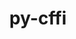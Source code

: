 ---
title: "py-cffi"
layout: cache
categories: [package, develop-2025-01-26]
meta: {"versions": ["1.15.1", "1.17.1"], "compilers": ["gcc@=11.1.0", "gcc@=11.4.0", "gcc@=13.2.0", "gcc@=7.3.1", "gcc@=7.5.0", "gcc@=9.4.0", "oneapi@=2024.2.1"], "oss": ["amzn2", "ubuntu18.04", "ubuntu20.04", "ubuntu22.04", "ubuntu24.04"], "platforms": ["linux"], "targets": ["aarch64", "neoverse_v2", "ppc64le", "x86_64_v3"], "stacks": ["aws-isc", "aws-isc-aarch64", "bootstrap-x86_64-linux-gnu", "data-vis-sdk", "e4s", "e4s-neoverse-v2", "e4s-oneapi", "e4s-power", "ml-linux-aarch64-cpu", "ml-linux-aarch64-cuda", "ml-linux-x86_64-cpu", "ml-linux-x86_64-cuda", "radiuss", "root"], "num_specs": 28, "num_specs_by_stack": {"root": 28, "aws-isc-aarch64": 1, "aws-isc": 1, "radiuss": 1, "e4s-power": 3, "data-vis-sdk": 1, "e4s-neoverse-v2": 3, "e4s": 4, "e4s-oneapi": 5, "ml-linux-aarch64-cuda": 1, "ml-linux-aarch64-cpu": 1, "bootstrap-x86_64-linux-gnu": 8, "ml-linux-x86_64-cuda": 1, "ml-linux-x86_64-cpu": 1}}
spec_details: [{"hash": "mje6qkbmz26oyrnov5va3kfppc6752a2", "compiler": "gcc@=7.3.1", "versions": ["1.17.1"], "os": "amzn2", "platform": "linux", "target": "aarch64", "variants": ["build_system=python_pip"], "stacks": ["root", "aws-isc-aarch64"], "size": "-", "tarball": "https://binaries.spack.io/develop-2025-01-26/build_cache/linux-amzn2-aarch64/gcc-7.3.1/py-cffi-1.17.1/linux-amzn2-aarch64-gcc-7.3.1-py-cffi-1.17.1-mje6qkbmz26oyrnov5va3kfppc6752a2.spack"}, {"hash": "4cgy6du4iacj3mbkeorby2ksy5kufik6", "compiler": "gcc@=7.3.1", "versions": ["1.17.1"], "os": "amzn2", "platform": "linux", "target": "x86_64_v3", "variants": ["build_system=python_pip"], "stacks": ["aws-isc", "root"], "size": "-", "tarball": "https://binaries.spack.io/develop-2025-01-26/build_cache/linux-amzn2-x86_64_v3/gcc-7.3.1/py-cffi-1.17.1/linux-amzn2-x86_64_v3-gcc-7.3.1-py-cffi-1.17.1-4cgy6du4iacj3mbkeorby2ksy5kufik6.spack"}, {"hash": "phcpdh6w43g4i4kr6bidesqvo5fltt37", "compiler": "gcc@=7.5.0", "versions": ["1.17.1"], "os": "ubuntu18.04", "platform": "linux", "target": "x86_64_v3", "variants": ["build_system=python_pip"], "stacks": ["radiuss", "root"], "size": "-", "tarball": "https://binaries.spack.io/develop-2025-01-26/build_cache/linux-ubuntu18.04-x86_64_v3/gcc-7.5.0/py-cffi-1.17.1/linux-ubuntu18.04-x86_64_v3-gcc-7.5.0-py-cffi-1.17.1-phcpdh6w43g4i4kr6bidesqvo5fltt37.spack"}, {"hash": "zg4qmkgu5odnrx4grar7dycihj77xpjk", "compiler": "gcc@=9.4.0", "versions": ["1.17.1"], "os": "ubuntu20.04", "platform": "linux", "target": "ppc64le", "variants": ["build_system=python_pip"], "stacks": ["e4s-power", "root"], "size": "-", "tarball": "https://binaries.spack.io/develop-2025-01-26/build_cache/linux-ubuntu20.04-ppc64le/gcc-9.4.0/py-cffi-1.17.1/linux-ubuntu20.04-ppc64le-gcc-9.4.0-py-cffi-1.17.1-zg4qmkgu5odnrx4grar7dycihj77xpjk.spack"}, {"hash": "nexlocunp3swrumarzaxs3jza3vdfojq", "compiler": "gcc@=9.4.0", "versions": ["1.17.1"], "os": "ubuntu20.04", "platform": "linux", "target": "ppc64le", "variants": ["build_system=python_pip"], "stacks": ["e4s-power", "root"], "size": "-", "tarball": "https://binaries.spack.io/develop-2025-01-26/build_cache/linux-ubuntu20.04-ppc64le/gcc-9.4.0/py-cffi-1.17.1/linux-ubuntu20.04-ppc64le-gcc-9.4.0-py-cffi-1.17.1-nexlocunp3swrumarzaxs3jza3vdfojq.spack"}, {"hash": "u5m5jqpopqkh66pbtecvcpomtcjcf66c", "compiler": "gcc@=9.4.0", "versions": ["1.17.1"], "os": "ubuntu20.04", "platform": "linux", "target": "ppc64le", "variants": ["build_system=python_pip"], "stacks": ["e4s-power", "root"], "size": "-", "tarball": "https://binaries.spack.io/develop-2025-01-26/build_cache/linux-ubuntu20.04-ppc64le/gcc-9.4.0/py-cffi-1.17.1/linux-ubuntu20.04-ppc64le-gcc-9.4.0-py-cffi-1.17.1-u5m5jqpopqkh66pbtecvcpomtcjcf66c.spack"}, {"hash": "cbqho3yin5uq5svz7mavnkj7rgimxgmi", "compiler": "gcc@=11.1.0", "versions": ["1.17.1"], "os": "ubuntu20.04", "platform": "linux", "target": "x86_64_v3", "variants": ["build_system=python_pip"], "stacks": ["data-vis-sdk", "root"], "size": "-", "tarball": "https://binaries.spack.io/develop-2025-01-26/build_cache/linux-ubuntu20.04-x86_64_v3/gcc-11.1.0/py-cffi-1.17.1/linux-ubuntu20.04-x86_64_v3-gcc-11.1.0-py-cffi-1.17.1-cbqho3yin5uq5svz7mavnkj7rgimxgmi.spack"}, {"hash": "wap5z7jppa3wtvyg7emyne6l3wffet5z", "compiler": "gcc@=11.4.0", "versions": ["1.17.1"], "os": "ubuntu22.04", "platform": "linux", "target": "neoverse_v2", "variants": ["build_system=python_pip"], "stacks": ["e4s-neoverse-v2", "root"], "size": "-", "tarball": "https://binaries.spack.io/develop-2025-01-26/build_cache/linux-ubuntu22.04-neoverse_v2/gcc-11.4.0/py-cffi-1.17.1/linux-ubuntu22.04-neoverse_v2-gcc-11.4.0-py-cffi-1.17.1-wap5z7jppa3wtvyg7emyne6l3wffet5z.spack"}, {"hash": "lmlhff3a6ybmb4exvvvwrrbmloutbe5x", "compiler": "gcc@=11.4.0", "versions": ["1.17.1"], "os": "ubuntu22.04", "platform": "linux", "target": "neoverse_v2", "variants": ["build_system=python_pip"], "stacks": ["e4s-neoverse-v2", "root"], "size": "-", "tarball": "https://binaries.spack.io/develop-2025-01-26/build_cache/linux-ubuntu22.04-neoverse_v2/gcc-11.4.0/py-cffi-1.17.1/linux-ubuntu22.04-neoverse_v2-gcc-11.4.0-py-cffi-1.17.1-lmlhff3a6ybmb4exvvvwrrbmloutbe5x.spack"}, {"hash": "fo52poqrlvdgwqs2rlxjoqogm3q6rdw2", "compiler": "gcc@=11.4.0", "versions": ["1.17.1"], "os": "ubuntu22.04", "platform": "linux", "target": "neoverse_v2", "variants": ["build_system=python_pip"], "stacks": ["e4s-neoverse-v2", "root"], "size": "-", "tarball": "https://binaries.spack.io/develop-2025-01-26/build_cache/linux-ubuntu22.04-neoverse_v2/gcc-11.4.0/py-cffi-1.17.1/linux-ubuntu22.04-neoverse_v2-gcc-11.4.0-py-cffi-1.17.1-fo52poqrlvdgwqs2rlxjoqogm3q6rdw2.spack"}, {"hash": "xqnme2cvscwc5loupyvit7xllzeimria", "compiler": "gcc@=11.4.0", "versions": ["1.17.1"], "os": "ubuntu22.04", "platform": "linux", "target": "x86_64_v3", "variants": ["build_system=python_pip"], "stacks": ["e4s", "root"], "size": "-", "tarball": "https://binaries.spack.io/develop-2025-01-26/build_cache/linux-ubuntu22.04-x86_64_v3/gcc-11.4.0/py-cffi-1.17.1/linux-ubuntu22.04-x86_64_v3-gcc-11.4.0-py-cffi-1.17.1-xqnme2cvscwc5loupyvit7xllzeimria.spack"}, {"hash": "lj56fzpkh5c3upr33bvbcklf7f4pngi3", "compiler": "gcc@=11.4.0", "versions": ["1.17.1"], "os": "ubuntu22.04", "platform": "linux", "target": "x86_64_v3", "variants": ["build_system=python_pip"], "stacks": ["e4s", "root"], "size": "-", "tarball": "https://binaries.spack.io/develop-2025-01-26/build_cache/linux-ubuntu22.04-x86_64_v3/gcc-11.4.0/py-cffi-1.17.1/linux-ubuntu22.04-x86_64_v3-gcc-11.4.0-py-cffi-1.17.1-lj56fzpkh5c3upr33bvbcklf7f4pngi3.spack"}, {"hash": "krqevnnmyazmrp5sjl4dmc64h6rrszhv", "compiler": "gcc@=11.4.0", "versions": ["1.17.1"], "os": "ubuntu22.04", "platform": "linux", "target": "x86_64_v3", "variants": ["build_system=python_pip"], "stacks": ["e4s", "root"], "size": "-", "tarball": "https://binaries.spack.io/develop-2025-01-26/build_cache/linux-ubuntu22.04-x86_64_v3/gcc-11.4.0/py-cffi-1.17.1/linux-ubuntu22.04-x86_64_v3-gcc-11.4.0-py-cffi-1.17.1-krqevnnmyazmrp5sjl4dmc64h6rrszhv.spack"}, {"hash": "b3fz6424szybuf5sd4iujc4jtzzah7cf", "compiler": "gcc@=11.4.0", "versions": ["1.17.1"], "os": "ubuntu22.04", "platform": "linux", "target": "x86_64_v3", "variants": ["build_system=python_pip"], "stacks": ["e4s", "root"], "size": "-", "tarball": "https://binaries.spack.io/develop-2025-01-26/build_cache/linux-ubuntu22.04-x86_64_v3/gcc-11.4.0/py-cffi-1.17.1/linux-ubuntu22.04-x86_64_v3-gcc-11.4.0-py-cffi-1.17.1-b3fz6424szybuf5sd4iujc4jtzzah7cf.spack"}, {"hash": "w6qyznia7sh4pfkbkx4o4csjjffgjqzm", "compiler": "oneapi@=2024.2.1", "versions": ["1.17.1"], "os": "ubuntu22.04", "platform": "linux", "target": "x86_64_v3", "variants": ["build_system=python_pip"], "stacks": ["root", "e4s-oneapi"], "size": "-", "tarball": "https://binaries.spack.io/develop-2025-01-26/build_cache/linux-ubuntu22.04-x86_64_v3/oneapi-2024.2.1/py-cffi-1.17.1/linux-ubuntu22.04-x86_64_v3-oneapi-2024.2.1-py-cffi-1.17.1-w6qyznia7sh4pfkbkx4o4csjjffgjqzm.spack"}, {"hash": "zcfj6y55jtcf2o4gax2jcvszw2fqrxmq", "compiler": "oneapi@=2024.2.1", "versions": ["1.17.1"], "os": "ubuntu22.04", "platform": "linux", "target": "x86_64_v3", "variants": ["build_system=python_pip"], "stacks": ["root", "e4s-oneapi"], "size": "-", "tarball": "https://binaries.spack.io/develop-2025-01-26/build_cache/linux-ubuntu22.04-x86_64_v3/oneapi-2024.2.1/py-cffi-1.17.1/linux-ubuntu22.04-x86_64_v3-oneapi-2024.2.1-py-cffi-1.17.1-zcfj6y55jtcf2o4gax2jcvszw2fqrxmq.spack"}, {"hash": "ntnmwmqmvwwtds5ovg6sifrn7tcpb7zw", "compiler": "oneapi@=2024.2.1", "versions": ["1.17.1"], "os": "ubuntu22.04", "platform": "linux", "target": "x86_64_v3", "variants": ["build_system=python_pip"], "stacks": ["root", "e4s-oneapi"], "size": "-", "tarball": "https://binaries.spack.io/develop-2025-01-26/build_cache/linux-ubuntu22.04-x86_64_v3/oneapi-2024.2.1/py-cffi-1.17.1/linux-ubuntu22.04-x86_64_v3-oneapi-2024.2.1-py-cffi-1.17.1-ntnmwmqmvwwtds5ovg6sifrn7tcpb7zw.spack"}, {"hash": "4mgo2sx23w3tnwze4yla23dzxls7nva4", "compiler": "oneapi@=2024.2.1", "versions": ["1.17.1"], "os": "ubuntu22.04", "platform": "linux", "target": "x86_64_v3", "variants": ["build_system=python_pip"], "stacks": ["root", "e4s-oneapi"], "size": "-", "tarball": "https://binaries.spack.io/develop-2025-01-26/build_cache/linux-ubuntu22.04-x86_64_v3/oneapi-2024.2.1/py-cffi-1.17.1/linux-ubuntu22.04-x86_64_v3-oneapi-2024.2.1-py-cffi-1.17.1-4mgo2sx23w3tnwze4yla23dzxls7nva4.spack"}, {"hash": "tpirtr7jsjryqgv6uct3sxluozkt4ux4", "compiler": "oneapi@=2024.2.1", "versions": ["1.17.1"], "os": "ubuntu22.04", "platform": "linux", "target": "x86_64_v3", "variants": ["build_system=python_pip"], "stacks": ["root", "e4s-oneapi"], "size": "-", "tarball": "https://binaries.spack.io/develop-2025-01-26/build_cache/linux-ubuntu22.04-x86_64_v3/oneapi-2024.2.1/py-cffi-1.17.1/linux-ubuntu22.04-x86_64_v3-oneapi-2024.2.1-py-cffi-1.17.1-tpirtr7jsjryqgv6uct3sxluozkt4ux4.spack"}, {"hash": "4x2ssb7diilmtbgj3xhmg7zzip5wkoc6", "compiler": "gcc@=13.2.0", "versions": ["1.17.1"], "os": "ubuntu24.04", "platform": "linux", "target": "aarch64", "variants": ["build_system=python_pip"], "stacks": ["ml-linux-aarch64-cuda", "ml-linux-aarch64-cpu", "root"], "size": "-", "tarball": "https://binaries.spack.io/develop-2025-01-26/build_cache/linux-ubuntu24.04-aarch64/gcc-13.2.0/py-cffi-1.17.1/linux-ubuntu24.04-aarch64-gcc-13.2.0-py-cffi-1.17.1-4x2ssb7diilmtbgj3xhmg7zzip5wkoc6.spack"}, {"hash": "awzl44zjwyeclq5gjyraonrh76ux5cjm", "compiler": "gcc@=13.2.0", "versions": ["1.17.1"], "os": "ubuntu24.04", "platform": "linux", "target": "x86_64_v3", "variants": ["build_system=python_pip"], "stacks": ["bootstrap-x86_64-linux-gnu", "root"], "size": "-", "tarball": "https://binaries.spack.io/develop-2025-01-26/build_cache/linux-ubuntu24.04-x86_64_v3/gcc-13.2.0/py-cffi-1.17.1/linux-ubuntu24.04-x86_64_v3-gcc-13.2.0-py-cffi-1.17.1-awzl44zjwyeclq5gjyraonrh76ux5cjm.spack"}, {"hash": "p2pmt4zvqsnswc4beopcyh7qwnrsfck6", "compiler": "gcc@=13.2.0", "versions": ["1.17.1"], "os": "ubuntu24.04", "platform": "linux", "target": "x86_64_v3", "variants": ["build_system=python_pip"], "stacks": ["bootstrap-x86_64-linux-gnu", "root"], "size": "-", "tarball": "https://binaries.spack.io/develop-2025-01-26/build_cache/linux-ubuntu24.04-x86_64_v3/gcc-13.2.0/py-cffi-1.17.1/linux-ubuntu24.04-x86_64_v3-gcc-13.2.0-py-cffi-1.17.1-p2pmt4zvqsnswc4beopcyh7qwnrsfck6.spack"}, {"hash": "zloqte2mh2e4wzedcnllyrzunc3brqxh", "compiler": "gcc@=13.2.0", "versions": ["1.17.1"], "os": "ubuntu24.04", "platform": "linux", "target": "x86_64_v3", "variants": ["build_system=python_pip"], "stacks": ["bootstrap-x86_64-linux-gnu", "ml-linux-x86_64-cuda", "root", "ml-linux-x86_64-cpu"], "size": "-", "tarball": "https://binaries.spack.io/develop-2025-01-26/build_cache/linux-ubuntu24.04-x86_64_v3/gcc-13.2.0/py-cffi-1.17.1/linux-ubuntu24.04-x86_64_v3-gcc-13.2.0-py-cffi-1.17.1-zloqte2mh2e4wzedcnllyrzunc3brqxh.spack"}, {"hash": "ynivvq5xzwjvik4gfqsaudpzphfxysvv", "compiler": "gcc@=13.2.0", "versions": ["1.17.1"], "os": "ubuntu24.04", "platform": "linux", "target": "x86_64_v3", "variants": ["build_system=python_pip"], "stacks": ["bootstrap-x86_64-linux-gnu", "root"], "size": "-", "tarball": "https://binaries.spack.io/develop-2025-01-26/build_cache/linux-ubuntu24.04-x86_64_v3/gcc-13.2.0/py-cffi-1.17.1/linux-ubuntu24.04-x86_64_v3-gcc-13.2.0-py-cffi-1.17.1-ynivvq5xzwjvik4gfqsaudpzphfxysvv.spack"}, {"hash": "6ts4uf2s27a2adytjnd52kgx6ok53uba", "compiler": "gcc@=13.2.0", "versions": ["1.17.1"], "os": "ubuntu24.04", "platform": "linux", "target": "x86_64_v3", "variants": ["build_system=python_pip"], "stacks": ["bootstrap-x86_64-linux-gnu", "root"], "size": "-", "tarball": "https://binaries.spack.io/develop-2025-01-26/build_cache/linux-ubuntu24.04-x86_64_v3/gcc-13.2.0/py-cffi-1.17.1/linux-ubuntu24.04-x86_64_v3-gcc-13.2.0-py-cffi-1.17.1-6ts4uf2s27a2adytjnd52kgx6ok53uba.spack"}, {"hash": "ne2yhz2a5chdls3rpubaxtljjffzn4vo", "compiler": "gcc@=13.2.0", "versions": ["1.15.1"], "os": "ubuntu24.04", "platform": "linux", "target": "x86_64_v3", "variants": ["build_system=python_pip"], "stacks": ["bootstrap-x86_64-linux-gnu", "root"], "size": "-", "tarball": "https://binaries.spack.io/develop-2025-01-26/build_cache/linux-ubuntu24.04-x86_64_v3/gcc-13.2.0/py-cffi-1.15.1/linux-ubuntu24.04-x86_64_v3-gcc-13.2.0-py-cffi-1.15.1-ne2yhz2a5chdls3rpubaxtljjffzn4vo.spack"}, {"hash": "3g2i2gcasq4t4d3diiduzumifvgaiccw", "compiler": "gcc@=13.2.0", "versions": ["1.15.1"], "os": "ubuntu24.04", "platform": "linux", "target": "x86_64_v3", "variants": ["build_system=python_pip"], "stacks": ["bootstrap-x86_64-linux-gnu", "root"], "size": "-", "tarball": "https://binaries.spack.io/develop-2025-01-26/build_cache/linux-ubuntu24.04-x86_64_v3/gcc-13.2.0/py-cffi-1.15.1/linux-ubuntu24.04-x86_64_v3-gcc-13.2.0-py-cffi-1.15.1-3g2i2gcasq4t4d3diiduzumifvgaiccw.spack"}, {"hash": "erhckpkac5gxcbrx4hn3ro4croasmzu3", "compiler": "gcc@=13.2.0", "versions": ["1.17.1"], "os": "ubuntu24.04", "platform": "linux", "target": "x86_64_v3", "variants": ["build_system=python_pip"], "stacks": ["bootstrap-x86_64-linux-gnu", "root"], "size": "-", "tarball": "https://binaries.spack.io/develop-2025-01-26/build_cache/linux-ubuntu24.04-x86_64_v3/gcc-13.2.0/py-cffi-1.17.1/linux-ubuntu24.04-x86_64_v3-gcc-13.2.0-py-cffi-1.17.1-erhckpkac5gxcbrx4hn3ro4croasmzu3.spack"}]
---